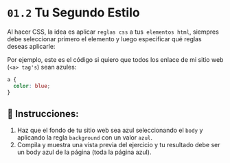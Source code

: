 # `01.2` Tu Segundo Estilo

Al hacer CSS, la idea es aplicar `reglas css` a tus` elementos html`, siempres debe seleccionar primero el elemento y luego especificar qué reglas deseas aplicarle:

Por ejemplo, este es el código si quiero que todos los enlace de mi sitio web (`<a> tag's`) sean azules:

```css
a {
  color: blue;
}
```

## 📝 Instrucciones:

1. Haz que el fondo de tu sitio web sea azul seleccionando el `body` y aplicando la regla `background` con un valor `azul`.
2. Compila y muestra una vista previa del ejercicio y tu resultado debe ser un body azul de la página (toda la página azul).
